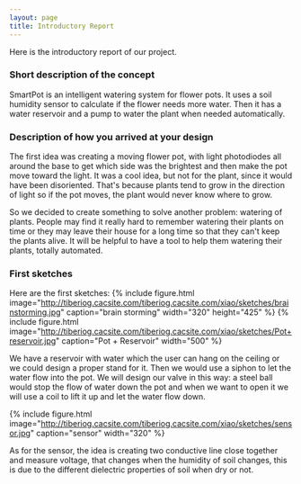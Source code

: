 ```yaml
---
layout: page
title: Introductory Report
---
```

Here is the introductory report of our project.

### Short description of the concept  
SmartPot is an intelligent watering system for flower pots. It uses a soil humidity sensor to calculate if the flower needs more water. Then it has a water reservoir and a pump to water the plant when needed automatically.


### Description of how you arrived at your design

<p>The first idea was creating a moving flower pot, with light photodiodes all around the base to get which side was the brightest and then make the pot move toward the light. It was a cool idea, but not for the plant, since it would have been disoriented. That's because plants tend to grow in the direction of light so if the pot moves, the plant would never know where to grow. </p>
<p>So we decided to create something to solve another problem: watering of plants. People may find it really hard to remember watering their plants on time or they may leave their house for a long time so that they can't keep the plants alive. It will be helpful to have a tool to help them watering their plants, totally automated.</p>


### First sketches
Here are the first sketches:
{% include figure.html image="http://tiberiog.cacsite.com/tiberiog.cacsite.com/xiao/sketches/brainstorming.jpg" caption="brain storming" width="320" height="425" %}
{% include figure.html image="http://tiberiog.cacsite.com/tiberiog.cacsite.com/xiao/sketches/Pot+reservoir.jpg" caption="Pot + Reservoir" width="500" %}



We have a reservoir with water which the user can hang on the ceiling or we could design a proper stand for it. Then we would use a siphon to let the water flow into the pot. We will design our valve in this way: a steel ball would stop the flow of water down the pot and when we want to open it we will use a coil to lift it up and let the water flow down.
</p>

{% include figure.html image="http://tiberiog.cacsite.com/tiberiog.cacsite.com/xiao/sketches/sensor.jpg" caption="sensor" width="320" %}  

<p>
As for the sensor, the idea is creating two conductive line close together and measure voltage, that changes when the humidity of soil changes, this is due to the different dielectric properties of soil when dry or not.
